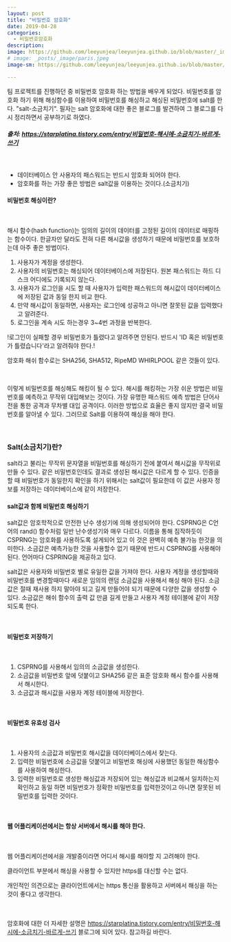 ```yaml
---
layout: post
title: "비밀번호 암호화"
date: 2019-04-28
categories:
  - 비밀번호암호화
description:
image: https://github.com/leeyunjea/leeyunjea.github.io/blob/master/_images/ALLOWTO_PHOTO_20190428065000_STANDARD.jpg?raw=true
# image: _posts/_image/paris.jpeg
image-sm: https://github.com/leeyunjea/leeyunjea.github.io/blob/master/_images/ALLOWTO_PHOTO_20190428065000_STANDARD.jpg?raw=true

---
```

<p>팀 프로젝트를 진행하던 중 비밀번호 암호화 하는 방법을 배우게 되었다. 비밀번호를 암호화 하기 위해 해싱함수를 이용하여 비밀번호를 해싱하고 해싱된 비밀번호에 salt를 한다. "salt-소금치기". 필자는 salt 암호화에 대한 좋은 블로그를 발견하여 그 블로그를 다시 정리하면서 공부하기로 하였다. </p>
<h5>출처: <a href="https://starplatina.tistory.com/entry/%EB%B9%84%EB%B0%80%EB%B2%88%ED%98%B8-%ED%95%B4%EC%8B%9C%EC%97%90-%EC%86%8C%EA%B8%88%EC%B9%98%EA%B8%B0-%EB%B0%94%EB%A5%B4%EA%B2%8C-%EC%93%B0%EA%B8%B0">https://starplatina.tistory.com/entry/비밀번호-해시에-소금치기-바르게-쓰기</a></h5><br>

<ul>
  <li>데이터베이스 안 사용자의 패스워드는 반드시 암호화 되어야 한다.</li>
  <li>암호화를 하는 가장 좋은 방법은 salt값을 이용하는 것이다.(소금치기)</li>
</ul>

<h4>비밀번호 해싱이란?</h4><br>
<p>해시 함수(hash function)는 임의의 길이의 데이터를 고정된 길이의 데이터로 매핑하는 함수이다. 한글자만 달라도 전혀 다른 해시값을 생성하기 때문에 비밀번호를 보호하는데 아주 좋은 방법이다.</p>

<ol>
  <li> 사용자가 계정을 생성한다.</li>
  <li>사용자의 비밀번호는 해싱되어 데이터베이스에 저장된다. 원본 패스워드는 하드 디스크 어디에도 기록되지 않는다.</li>
  <li>사용자가 로그인을 시도 할 때 사용자가 입력한 패스워드의 해시값이 데이터베이스에 저장된 값과 동일 한지 비교 한다.</li>
  <li>만약 해시값이 동일하면, 사용자는 로그인에 성공하고 아니면 잘못된 값을 입력했다고 알려준다.</li>
  <li>로그인을 계속 시도 하는경우 3~4번 과정을 반복한다.</li>
</ol>

<p>!로그인이 실패할 경우 비밀번호가 틀렸다고 알려주면 안된다. 반드시 'ID 혹은 비밀번호가 틀렸습니다'라고 알려줘야 한다.!</p>

<p>암호화 해쉬 함수로는 SHA256, SHA512, RipeMD WHIRLPOOL 같은 것들이 있다.</p>
<br>
<p>이렇게 비밀번호를 해싱해도 해킹이 될 수 있다. 해시를 해킹하는 가장 쉬운 방법은 비밀번호를 예측하고 무작위 대입해보는 것이다. 가장 유명한 패스워드 예측 방법은 단어사전을 통한 공격과 무차별 대입 공격이다. 이러한 방법으로 효율은 좋지 않지만 결국 비밀번호를 알아낼 수 있다. 그러므로 Salt를 이용하여 해싱을 해야 한다.</p>
<br>
<h3>Salt(소금치기)란?</h3>
salt라고 불리는 무작위 문자열을 비밀번호를 해싱하기 전에 붙여서 해시값을 무작위로 만들 수 있다. 같은 비밀번호인데도 결과로 생성된 해시값은 다르게 할 수 있다. 인증을 할 때 비밀번호가 동일한지 확인을 하기 위해서는 salt값이 필요한데 이 값은 사용자 정보를 저장하는 데이터베이스에 같이 저장한다.

<br>
<h4>salt값과 함께 비밀번호 해싱하기</h4>
<p>salt값은 암호학적으로 안전한 난수 생성기에 의해 생성되어야 한다. CSPRNG은 C언어의 rand() 함수처럼  일반 난수생성기와 매우 다르다. 이름을 통해 짐작하듯이 CSPRNG는 암호화를 사용하도록 설게되어 있고 이 것은 완벽히 예측 불가능 한것을 의미한다. 소금값은 예측가능한 것을 사용할수 없기 때문에 반드시 CSPRNG를 사용해야 된다. 언어마다 CSPRING을 제공하고 있다.</p>
<p>salt값은 사용자와 비밀번호 별로 유일한 값을 가져야 한다. 사용자 계정을 생성할때와 비밀번호를 변경할때마다 새로운 임의의 랜덤 소금값을 사용해서 해싱 해야 된다. 소금값은 절때 재사용 하지 말아야 되고 길게 만들어야 되기 때문에 다양한 값을 생성할 수 있다. 소금값은 해쉬 함수의 출력 값 만큼 길게 만들고 사용자 계정 테이블에 같이 저장되도록 한다.</p><br>

<h4>비밀번호 저장하기</h4><br>

<ol>
  <li> CSPRNG를 사용해서 임의의 소금값을 생성한다.</li>
  <li>소금값을 비밀번호 앞에 덧붙이고 SHA256 같은 표준 암호화 해시 함수를 사용해서 해시한다.</li>
  <li>소금값과 해시값을 사용자 계정 테이블에 저장한다.</li>
</ol><br>

<h4>비밀번호 유효성 검사</h4><br>

<ol>
  <li> 사용자의 소금값과 비밀번호 해시값을 데이터베이스에서 찾는다.</li>
  <li>입력한 비밀번호에 소금값을 덧붙이고 비밀번호 해싱에 사용했던 동일한 해싱함수를 사용하여 해싱한다.</li>
  <li>입력한 비밀번호로 생성한 해싱값과 저장되어 있는 해싱값과 비교해서 일치하는지 확인하고 동일 하면 비밀번호가 정확한 비밀번호를 입력한것이고 아니면 잘못된 비밀번호를 입력한 것이다.</li>
</ol>
<br>

<h4>웹 어플리케이션에서는 항상 서버에서 해시를 해야 한다.</h4><br>
<p>웹 어플리케이션에서을 개발중이라면 어디서 해시를 해야할 지 고려해야 한다.</p>
<p>클라이언트 부분에서 해싱을 사용할 수 있지만 https를 대신할 수는 없다.</p>
<p>개인적인 의견으로는 클라이언트에서는 https 통신을 활용하고 서버에서 해싱을 하는 것이 좋다고 생각한다.</p>

<br><br>
암호화에 대한 더 자세한 설명은 <a href="https://starplatina.tistory.com/entry/%EB%B9%84%EB%B0%80%EB%B2%88%ED%98%B8-%ED%95%B4%EC%8B%9C%EC%97%90-%EC%86%8C%EA%B8%88%EC%B9%98%EA%B8%B0-%EB%B0%94%EB%A5%B4%EA%B2%8C-%EC%93%B0%EA%B8%B0">https://starplatina.tistory.com/entry/비밀번호-해시에-소금치기-바르게-쓰기</a> 블로그에 되어 있다. 참고하길 바란다.


<!-- <figure>
  <img src="https://picsum.photos/2000/1200?image=1003" alt="Placeholder"/>
</figure> -->

<!-- <figure>
  <img src="https://picsum.photos/2000/1200?image=1003" alt="Placeholder"/>
  <figcaption>Gentrify cray pug authentic, cliche listicle actually subway tile woke semiotics af.</figcaption>
</figure> -->

